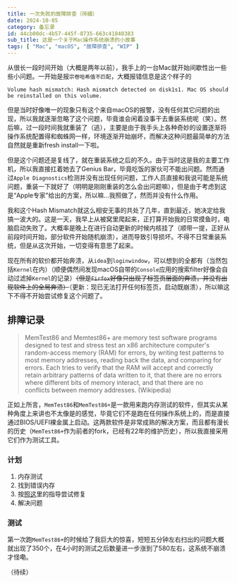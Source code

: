 ```yaml
---
title: 一次失败的故障排查（待續）
date: 2024-10-05
category: 备忘录
id: 44cb00dc-4b57-445f-8735-663c41840383
sub_title: 这是一个关于Mac操作系统崩溃的小故事
tags: [ "Mac", "macOS", "故障排查", "WIP" ]
---
```


从很长一段时间开始（大概是两年以前），我手上的一台Mac就开始间歇性出一些些小问题。一开始是报`宗卷哈希值不匹配`，大概报错信息是这个样子的
```text
Volume hash mismatch: Hash mismatch detected on disk1s1. Mac OS should be reinstalled on this volume.
```
但是当时好像唯一的现象只有这个来自macOS的报警，没有任何其它问题的出现，所以我就逐渐忽略了这个问题，毕竟谁会闲着没事干去重装系统呢（笑）。然后嘛，过一段时间我就重装了（逃），主要是由于我手头上各种奇妙的设置逐渐将操作系统配置得和蜘蛛网一样，环境逐渐开始崩坏，而解决这种问题最简单的方法自然就是重新fresh install一下啦。

但是这个问题还是复线了，就在重装系统之后的不久。由于当时这是我的主要工作机，所以我直接扛着她去了Genius Bar，毕竟吃饭的家伙可不能出问题。然而通过`Apple Diagnostics`检测并没有出现任何问题，工作人员直接和我说可能是系统问题，重装一下就好了（明明是刚刚重装的怎么会出问题嘛），但是由于考虑到这是“Apple专家”给出的方案，所以嘛...我照做了，然而并没有什么作用。

我和这个Hash Mismatch就这么相安无事的共处了几年，直到最近，她决定给我搞一波大的。这是一天，我早上从被窝里爬起来，正打算开始我的日常摸鱼时，电脑启动失败了。大概率是晚上在进行自动更新的时候内核挂了（顺带一提，正好从前段时间开始，部分软件开始随机崩溃），进而导致引导损坏。不得不日常重装系统，但是从这次开始，一切变得有意思了起来。

现在所有的软价都开始奔溃，从`idea`到`loginwindow`，可以想到的全都有（当然包括`Kernel`在内）（顺便偶然间发现macOS自带的`Console`应用的搜索filter好像会自动过滤掉`Kernel`的记录）~~（但是`Firfox`好像只出现了标签页层面的奔溃，并没有出现软件上的全局奔溃）~~（更新：现已无法打开任何标签页，启动既崩溃），所以嘛这下不得不开始尝试修复这个问题了。

## 排障记录

> MemTest86 and Memtest86+ are memory test software programs designed to test and stress test an x86 architecture computer's random-access memory (RAM) for errors, by writing test patterns to most memory addresses, reading back the data, and comparing for errors. Each tries to verify that the RAM will accept and correctly retain arbitrary patterns of data written to it, that there are no errors where different bits of memory interact, and that there are no conflicts between memory addresses. (Wikipedia)

正如上所言，`MemTest86`和`MemTest86+`是一款用来跑内存测试的软件，但其实从某种角度上来讲也不太像是的感觉，毕竟它们不是跑在任何操作系统上的，而是直接通过BIOS/UEFI裸金属上启动。这两款软件是非常成熟的解决方案，而且都有漫长的历史（`MemTest86+`作为前者的fork，已经有22年的维护历史），所以我直接采用它们作为测试工具。

### 计划

1. 内存测试 
2. 找到错误内存
3. 按[照这](https://github.com/0nelight/macOS-Disable-RAM-Areas)里的指导尝试修复
4. 解决问题


### 测试

第一次跑`MemTest86+`的时候给了我巨大的惊喜，短短五分钟左右扫出的问题大概就出现了350个，在4小时的测试之后数量进一步涨到了580左右，这系统不崩溃才怪嘞。

（待续）
